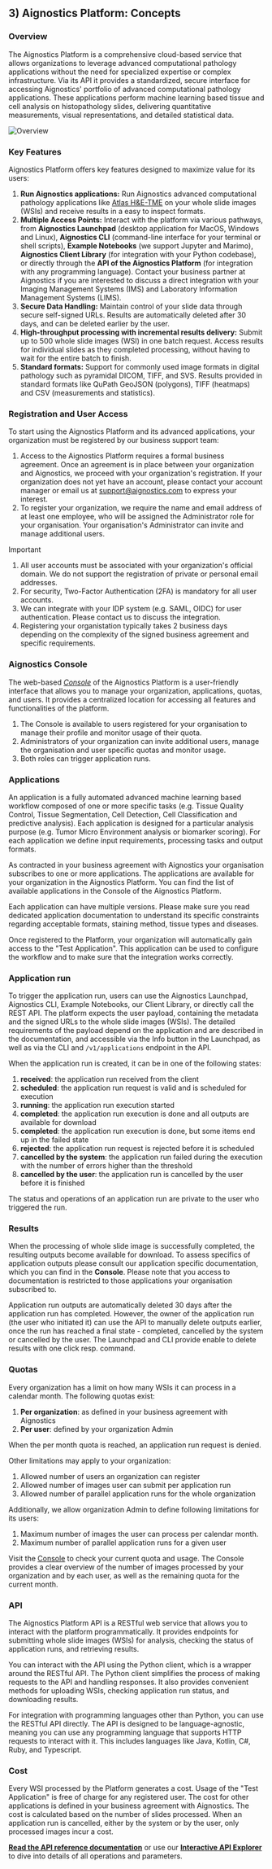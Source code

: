 ## 3) Aignostics Platform: Concepts

### Overview

The Aignostics Platform is a comprehensive cloud-based service that allows organizations to leverage advanced computational pathology applications without the need for specialized expertise or complex infrastructure. Via its API it provides a standardized, secure interface for accessing Aignostics' portfolio of advanced computational pathology applications. These applications perform machine learning based tissue and cell analysis on histopathology slides, delivering quantitative measurements, visual representations, and detailed statistical data.

![Overview](https://raw.githubusercontent.com/aignostics/python-sdk/main/platform.png)

### Key Features
Aignostics Platform offers key features designed to maximize value for its users:

1. **Run Aignostics applications:** Run Aignostics advanced computational pathology applications like [Atlas H&E-TME](https://www.aignostics.com/products/he-tme-profiling-product) on your whole slide images (WSIs) and receive results in a easy to inspect formats.
2. **Multiple Access Points:** Interact with the platform via various pathways, from **Aignostics Launchpad** (desktop application for MacOS, Windows and Linux), **Aignostics CLI** (command-line interface for your terminal or shell scripts), **Example Notebooks** (we support Jupyter and Marimo), **Aignostics Client Library** (for integration with your Python codebase), or directly through the **API of the Aignostics Platform** (for integration with any programming language). Contact your business partner at Aignostics if you are interested to discuss a direct integration with your Imaging Management Systems (IMS) and Laboratory Information Management Systems (LIMS).
3. **Secure Data Handling:** Maintain control of your slide data through secure self-signed URLs. Results are automatically deleted after 30 days, and can be deleted earlier by the user.
4. **High-throughput processing with incremental results delivery:** Submit up to 500 whole slide images (WSI) in one batch request. Access results for individual slides as they completed processing, without having to wait for the entire batch to finish.
5. **Standard formats:** Support for commonly used image formats in digital pathology such as pyramidal DICOM, TIFF, and SVS. Results provided in standard formats like QuPath GeoJSON (polygons), TIFF (heatmaps) and CSV (measurements and statistics).

### Registration and User Access

To start using the Aignostics Platform and its advanced applications, your organization must be registered by our business support team:

1. Access to the Aignostics Platform requires a formal business agreement. Once an agreement is in place between your organization and Aignostics, we proceed with your organization's registration. If your organization does not yet have an account, please contact your account manager or email us at [support@aignostics.com](mailto:support@aignostics.com) to express your interest.
2. To register your organization, we require the name and email address of at least one employee, who will be assigned the Administrator role for your organisation. Your organisation's Administrator can invite and manage additional users. 

> [!Important]
> 1. All user accounts must be associated with your organization's official domain. We do not support the registration of private or personal email addresses.
> 2. For security, Two-Factor Authentication (2FA) is mandatory for all user accounts.
> 3. We can integrate with your IDP system (e.g. SAML, OIDC) for user authentication. Please contact us to discuss the integration.
> 4. Registering your organistation typically takes 2 business days depending on the complexity of the signed business agreement and specific requirements.

### Aignostics Console

The web-based [*Console*](https://platform.aignostics.com) of the Aignostics Platform is a user-friendly interface that allows you to manage your organization, applications, quotas, and users. It provides a centralized location for accessing all features and functionalities of the platform. 

1. The Console is available to users registered for your organisation to manage their profile and monitor usage of their quota.
2. Administrators of your organization can invite additional users, manage the organisation and user specific quotas and monitor usage.
3. Both roles can trigger application runs.

### Applications
An application is a fully automated advanced machine learning based workflow composed of one or more specific tasks (e.g. Tissue Quality Control, Tissue Segmentation, Cell Detection, Cell Classification and predictive analysis). Each application is designed for a particular analysis purpose (e.g. Tumor Micro Environment analysis or biomarker scoring). For each application we define input requirements, processing tasks and output formats.

As contracted in your business agreement with Aignostics your organisation subscribes to one or more applications. The applications are available for your organization in the Aignostics Platform. You can find the list of available applications in the Console of the Aignostics Platform.

Each application can have multiple versions. Please make sure you read dedicated application documentation to understand its specific constraints regarding acceptable formats, staining method, tissue types and diseases.

Once registered to the Platform, your organization will automatically gain access to the "Test Application". This application can be used to configure the workflow and to make sure that the integration works correctly.


### Application run

To trigger the application run, users can use the Aignostics Launchpad, Aignostics CLI, Example Notebooks, our Client Library, or directly call the REST API. The platform expects the user payload, containing the metadata and the signed URLs to the whole slide images (WSIs). The detailed requirements of the payload depend on the application and are described in the documentation, and accessible via the Info button in the Launchpad, as well as via the CLI and `/v1/applications` endpoint in the API.

When the application run is created, it can be in one of the following states:

1. **received**: the application run received from the client
2. **scheduled**: the application run request is valid and is scheduled for execution
3. **running**: the application run execution started
4. **completed**: the application run execution is done and all outputs are available for download
5. **completed**: the application run execution is done, but some items end up in the failed state
6. **rejected**: the application run request is rejected before it is scheduled
7. **cancelled by the system**: the application run failed during the execution with the number of errors higher than the threshold
9. **cancelled by the user**: the application run is cancelled by the user before it is finished

The status and operations of an application run are private to the user who triggered the run.

### Results
When the processing of whole slide image is successfully completed, the resulting outputs become available for download. To assess specifics of application outputs please consult our application specific documentation, which you can find in the **Console**. Please note that you access to documentation is restricted to those applications your organisation subscribed to.

Application run outputs are automatically deleted 30 days after the application run has completed. However, the owner of the application run (the user who initiated it) can use the API to manually delete outputs earlier, once the run has reached a final state - completed, cancelled by the system or cancelled by the user. The Launchpad and CLI provide enable to delete results with one click resp. command.

### Quotas
Every organization has a limit on how many WSIs it can process in a calendar month. The following quotas exist:

1. **Per organization**: as defined in your business agreement with Aignostics
2. **Per user**: defined by your organization Admin

When the per month quota is reached, an application run request is denied.

Other limitations may apply to your organization:

1. Allowed number of users an organization can register
2. Allowed number of images user can submit per application run
3. Allowed number of parallel application runs for the whole organization

Additionally, we allow organization Admin to define following limitations for its users:

1. Maximum number of images the user can process per calendar month.
2. Maximum number of parallel application runs for a given user

Visit the [Console](https://platform.aignostics.com) to check your current quota and usage. The Console provides a clear overview of the number of images processed by your organization and by each user, as well as the remaining quota for the current month.

### API

The Aignostics Platform API is a RESTful web service that allows you to interact with the platform programmatically. It provides endpoints for submitting whole slide images (WSIs) for analysis, checking the status of application runs, and retrieving results.

You can interact with the API using the Python client, which is a wrapper around the RESTful API. The Python client simplifies the process of making requests to the API and handling responses. It also provides convenient methods for uploading WSIs, checking application run status, and downloading results.

For integration with programming languages other than Python, you can use the RESTful API directly. The API is designed to be language-agnostic, meaning you can use any programming language that supports HTTP requests to interact with it. This includes languages like Java, Kotlin, C#, Ruby, and Typescript. 

### Cost

Every WSI processed by the Platform generates a cost. Usage of the "Test Application" is free of charge for any registered user. The cost for other applications is defined in your business agreement with Aignostics. The cost is calculated based on the number of slides processed. When an application run is cancelled, either by the system or by the user, only processed images incur a cost.

**[Read the API reference documentation](https://aignostics.readthedocs.io/en/latest/api_reference_v1.html)** or use our **[Interactive API Explorer](https://platform.aignostics.com/explore-api)** to dive into details of all operations and parameters.
